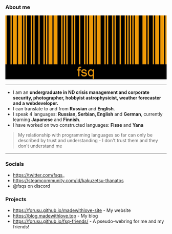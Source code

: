 ### About me

![Barcode](fsq.jpg)

---

* I am an **undergraduate in ND crisis management and corporate security, photographer, hobbyist astrophysicist, weather forecaster and a webdeveloper.**
* I can translate to and from **Russian** and **English**.
* I speak 4 languages: **Russian, Serbian, English** and **German**, currently learning **Japanese** and **Finnish**.
* I have worked on two constructed languages: **Fisse** and **Yana**

> My relationship with programming languages so far can only be described by trust and understanding - I don't trust them and they don't understand me

---

### Socials

* https://twitter.com/fsqs_
* https://steamcommunity.com/id/kakuzetsu-thanatos
* @fsqs on discord

### Projects

* https://forusu.github.io/madewithlove-site - My website
* https://blog.madewithlove.top - My blog
* https://forusu.github.io/fsq-friends/ - A pseudo-webring for me and my friends!
